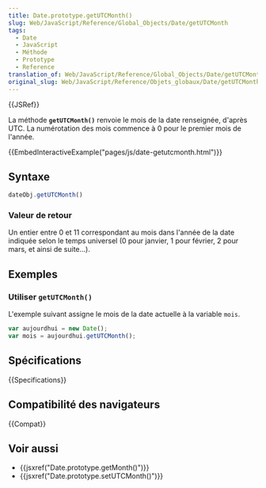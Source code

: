 ```yaml
---
title: Date.prototype.getUTCMonth()
slug: Web/JavaScript/Reference/Global_Objects/Date/getUTCMonth
tags:
  - Date
  - JavaScript
  - Méthode
  - Prototype
  - Reference
translation_of: Web/JavaScript/Reference/Global_Objects/Date/getUTCMonth
original_slug: Web/JavaScript/Reference/Objets_globaux/Date/getUTCMonth
---
```


{{JSRef}}

La méthode **`getUTCMonth()`** renvoie le mois de la date renseignée, d'après UTC. La numérotation des mois commence à 0 pour le premier mois de l'année.

{{EmbedInteractiveExample("pages/js/date-getutcmonth.html")}}

## Syntaxe

```js
dateObj.getUTCMonth()
```

### Valeur de retour

Un entier entre 0 et 11 correspondant au mois dans l'année de la date indiquée selon le temps universel (0 pour janvier, 1 pour février, 2 pour mars, et ainsi de suite…).

## Exemples

### Utiliser `getUTCMonth()`

L'exemple suivant assigne le mois de la date actuelle à la variable `mois`.

```js
var aujourdhui = new Date();
var mois = aujourdhui.getUTCMonth();
```

## Spécifications

{{Specifications}}

## Compatibilité des navigateurs

{{Compat}}

## Voir aussi

- {{jsxref("Date.prototype.getMonth()")}}
- {{jsxref("Date.prototype.setUTCMonth()")}}
